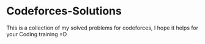# Codeforces-Solutions
This is a collection of my solved problems for codeforces, 
I hope it helps for your Coding training =D
